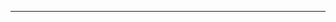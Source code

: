 <!--
CO_OP_TRANSLATOR_METADATA:
{
  "original_hash": "5bda4f2cfb3f11d2ced64f37350d8be5",
  "translation_date": "2025-08-28T20:32:44+00:00",
  "source_file": "README.md",
  "language_code": "pa"
}
-->


---

